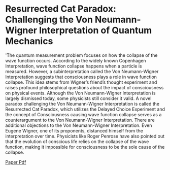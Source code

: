 # Resurrected Cat Paradox: Challenging the Von Neumann-Wigner Interpretation of Quantum Mechanics # 

'The quantum measurement problem focuses on how the collapse of the wave function occurs. According to the widely
known Copenhagen Interpretation, wave function collapse happens when a particle is measured. However, a subinterpretation called the Von Neumann-Wigner Interpretation
suggests that consciousness plays a role in wave function collapse. This idea stems from Wigner’s friend’s thought experiment and raises profound philosophical questions about the
impact of consciousness on physical events. Although the Von
Neumann-Wigner Interpretation is largely dismissed today, some
physicists still consider it valid.
A novel paradox challenging the Von Neumann-Wigner Interpretation is called the Resurrected Cat Paradox, which utilizes
the Delayed Choice Experiment and the concept of Consciousness
causing wave function collapse serves as a counterargument to
the Von Neumann-Wigner Interpretation.
There are additional objections to the Von Neumann-Wigner
Interpretation. Even Eugene Wigner, one of its proponents,
distanced himself from the interpretation over time. Physicists
like Roger Penrose have also pointed out that the evolution of
conscious life relies on the collapse of the wave function, making it impossible for consciousness to be the sole cause of the collapse.


[Paper Pdf](https://drive.google.com/file/d/1womdi0TM_tw0V5UuqUyD1aOEtoj9tm2a/view?usp=sharing)

